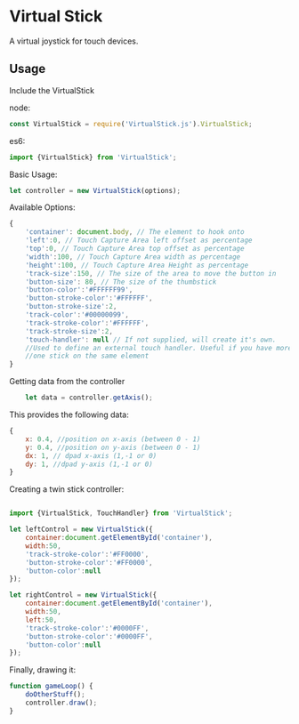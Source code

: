 # Virtual Stick
A virtual joystick for touch devices.


## Usage

Include the VirtualStick 

node:
```js
const VirtualStick = require('VirtualStick.js').VirtualStick;
```
es6:

```js
import {VirtualStick} from 'VirtualStick';
```

 Basic Usage:
```js
let controller = new VirtualStick(options);
```

Available Options:
```js
{
    'container': document.body, // The element to hook onto
    'left':0, // Touch Capture Area left offset as percentage
    'top':0, // Touch Capture Area top offset as percentage
    'width':100, // Touch Capture Area width as percentage
    'height':100, // Touch Capture Area Height as percentage
    'track-size':150, // The size of the area to move the button in
    'button-size': 80, // The size of the thumbstick
    'button-color':'#FFFFFF99',
    'button-stroke-color':'#FFFFFF',
    'button-stroke-size':2,
    'track-color':'#00000099',
    'track-stroke-color':'#FFFFFF',
    'track-stroke-size':2,
    'touch-handler': null // If not supplied, will create it's own. 
    //Used to define an external touch handler. Useful if you have more than 
    //one stick on the same element 
}
```

Getting data from the controller
```js
    let data = controller.getAxis();
```

This provides the following data:
```js
{
    x: 0.4, //position on x-axis (between 0 - 1)
    y: 0.4, //position on y-axis (between 0 - 1)
    dx: 1, // dpad x-axis (1,-1 or 0) 
    dy: 1, //dpad y-axis (1,-1 or 0)
}
```
Creating a twin stick controller:
```js

import {VirtualStick, TouchHandler} from 'VirtualStick';

let leftControl = new VirtualStick({
    container:document.getElementById('container'),
    width:50,
    'track-stroke-color':'#FF0000',
    'button-stroke-color':'#FF0000',
    'button-color':null
});

let rightControl = new VirtualStick({
    container:document.getElementById('container'),
    width:50,
    left:50,
    'track-stroke-color':'#0000FF',
    'button-stroke-color':'#0000FF',
    'button-color':null
});
```

Finally, drawing it:
```js
function gameLoop() {
    doOtherStuff();
    controller.draw();
}
```